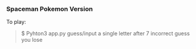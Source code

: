 ### Spaceman Pokemon Version

To play:

> \$ Pyhton3 app.py
> guess/input a single letter
> after 7 incorrect guess you lose
